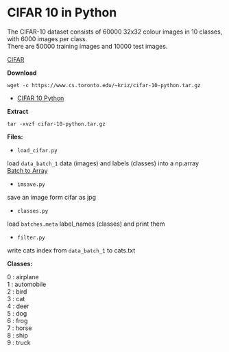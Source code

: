# CIFAR 10 in Python

The CIFAR-10 dataset consists of 60000 32x32 colour images in 10 classes, with 6000 images per class.  
There are 50000 training images and 10000 test images. 

[CIFAR](https://www.cs.toronto.edu/~kriz/cifar.html)  

**Download**  

    wget -c https://www.cs.toronto.edu/~kriz/cifar-10-python.tar.gz

* [CIFAR 10 Python](https://www.cs.toronto.edu/~kriz/cifar-10-python.tar.gz)

**Extract**  

    tar -xvzf cifar-10-python.tar.gz

**Files:**

* `load_cifar.py`

load `data_batch_1` data (images) and labels (classes) into a np.array  
[Batch to Array](https://gist.github.com/juliensimon/273bef4c5b4490c687b2f92ee721b546)

* `imsave.py`

save an image form cifar as jpg

* `classes.py` 

load `batches.meta` label_names (classes) and print them  

* `filter.py` 

write cats index from `data_batch_1` to cats.txt

**Classes:**  

0 : airplane  
1 : automobile  
2 : bird  
3 : cat  
4 : deer  
5 : dog  
6 : frog  
7 : horse  
8 : ship  
9 : truck  